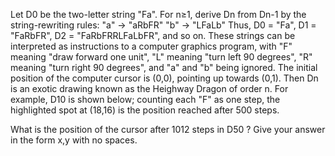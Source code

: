 
Let D0 be the two-letter string "Fa".  For n&#8805;1, derive Dn from Dn-1 by the string-rewriting rules:
"a" &#8594; "aRbFR"
"b" &#8594; "LFaLb"
Thus, D0 = "Fa", D1 = "FaRbFR", D2 = "FaRbFRRLFaLbFR", and so on.
These strings can be interpreted as instructions to a computer graphics program, with "F" meaning "draw forward one unit", "L" meaning "turn left 90 degrees", "R" meaning "turn right 90 degrees", and "a" and "b" being ignored.  The initial position of the computer cursor is (0,0), pointing up towards (0,1).
Then Dn is an exotic drawing known as the Heighway Dragon of order n.  For example, D10 is shown below; counting each "F" as one step, the highlighted spot at (18,16) is the position reached after 500 steps.


What is the position of the cursor after 1012 steps in D50 ?
Give your answer in the form x,y with no spaces.
